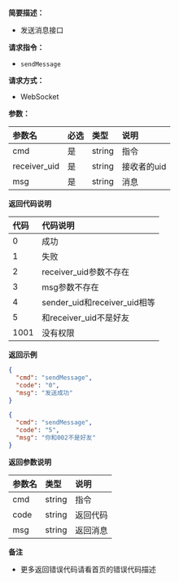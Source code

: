 **简要描述：**

- 发送消息接口

**请求指令：**

- `sendMessage`

**请求方式：**

- WebSocket

**参数：**

| 参数名          | 必选  | 类型     | 说明      |
|:-------------|:----|:-------|:--------|
| cmd          | 是   | string | 指令      |
| receiver_uid | 是   | string | 接收者的uid |
| msg          | 是   | string | 消息      |

**返回代码说明**

| 代码   | 代码说明                      |
|:-----|:--------------------------|
| 0    | 成功                        |
| 1    | 失败                        |
| 2    | receiver_uid参数不存在         |
| 3    | msg参数不存在                  |
| 4    | sender_uid和receiver_uid相等 |
| 5    | 和receiver_uid不是好友         |
| 1001 | 没有权限                      |

**返回示例**

```json
{
  "cmd": "sendMessage",
  "code": "0",
  "msg": "发送成功"
}
```

```json
{
  "cmd": "sendMessage",
  "code": "5",
  "msg": "你和002不是好友"
}
```

**返回参数说明**

| 参数名  | 类型     | 说明   |
|:-----|:-------|:-----|
| cmd  | string | 指令   |
| code | string | 返回代码 |
| msg  | string | 返回消息 |

**备注**

- 更多返回错误代码请看首页的错误代码描述

